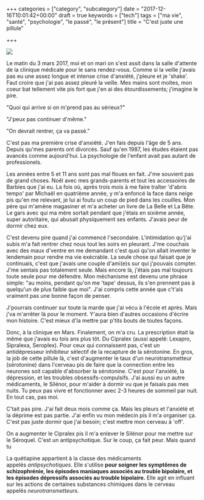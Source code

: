 +++
categories = ["category", "subcategory"]
date = "2017-12-16T10:01:42+00:00"
draft = true
keywords = ["tech"]
tags = ["ma vie", "santé", "psychologie", "le passé", "le présent"]
title = "C'est juste une pillule"

+++
  
![](/uploads/2017/12/16/antidepressants.jpg)

Le matin du 3 mars 2017, moi et on mari on s'est assit dans la salle d'attente de la clinique médicale pour le sans rendez-vous. Comme si la veille j'avais pas eu une assez longue et intense crise d'anxiété, j'pleure et je 'shake'.  Faut croire que j'ai pas assez pleuré la veille. Mes mains sont moites, mon coeur bat tellement vite pis fort que j'en ai des étourdissements; j'imagine le pire. 

"Quoi qui arrive si on m'prend pas au sérieux?"

"J'peux pas continuer d'même." 

"On devrait rentrer, ça va passé."

C'est pas ma première crise d'anxiété. J'en fais depuis l'âge de 5 ans. Depuis qu'mes parents ont divorcés. Sauf qu'en 1987, les études étaient pas avancés comme aujourd'hui. La psychologie de l'enfant avait pas autant de professionels. 

Les années entre 5 et 11 ans sont pas mal floues en fait. J'me souvient pas de grand choses. Noêl avec mes grands-parents et tout les accessoires de Barbies que j'ai eu. La fois où, après trois mois à me faire traîter 'd'abris tempo' par Michaël en quatrième année, y m'a enfoncé la face dans neige pis qu'en me relevant, je lui ai foutu un coup de pied dans les couilles. Mon père qui m'amène magasiner et m'a acheter un livre de La Belle et La Bête. Le gars avec qui ma mère sortait pendant que j'étais en sixième année, super autoritaire, qui abusait physiquement ses enfants. J'avais peur de dormir chez eux. 

C'est devenu pire quand j'ai commencé l'secondaire. L'intimidation qu'j'ai subis m'a fait rentrer chez nous tout les soirs en pleurant. J'me couchais avec des maux d'ventre en me demandant c'est quoi qu'on allait inventer le lendemain pour rendre ma vie exécrable. La seule chose qui faisait que je continuais, c'est que j'avais une couple d'ami(e)s sur qui j'pouvais compter. J'me sentais pas totalement seule. Mais encore là, j'étais pas mal toujours toute seule pour me défendre. Mon méchanisme est devenu une phrase simple: "au moins, pendant qu'on me 'tape' dessus, ils s'en prennent pas à quelqu'un de plus faible que moi". J'ai compris cette année que c't'ais vraiment pas une bonne façon de penser.

J'pourrais continuer sur toute la marde que j'ai vécu à l'école et après. Mais j'va m'arrêter là pour le moment. Y'aura bien d'autres occasions d'écrire mon histoire. C'est mieux d'la mettre par p'tits bouts de toutes façons.

Donc, à la clinique en Mars. Finalement, on m'a cru. La prescription était la même que j'avais eu tois ans plus tôt. Du Cipralex (aussi appelé: Lexapro, Sipralexa, Seroplex). Pour ceux qui connaissent pas, c'est un antidépresseur inhibiteur sélectif de la recapture de la sérotonine. En gros, la job de cette pillule là, c'est d'augmenter le taux d'un neurotransmetteur (sérotonine) dans l'cerveau pis de faire que la connection entre les neurones soit capable d'absorber la sérotonine. C'est pour l'anxiété, la dépression, et les troubles obsessifs-compulsifs. J'ai aussi eu un autre médicaments, le Silénor, pour m'aider à dormir vu que je faisais pas mes nuits. Tu peux pas vivre et fonctionner avec 2-3 heures de sommeil par nuit. En tout cas, pas moi.

C'tait pas pire. J'ai fait deux mois comme ça. Mais les pleurs et l'anxiété et la déprime est pas partie. J'ai enfin vu mon médecin pis il m'a organiser ça. C'est pas juste dormir que j'ai besoin; c'est mettre mon cerveau à 'off'.

 On a augmenter le Cipralex pis il m'a enlever le Silénor pour me mettre sur le Séroquel. C'est un antipsychotique. Sur le coup, ça fait peur. Mais quand tu 

La quétiapine appartient à la classe des médicaments appelés _antipsychotiques_. Elle s'utilise **pour soigner les symptômes de schizophrénie, les épisodes maniaques associés au trouble bipolaire, et les épisodes dépressifs associés au trouble bipolaire.** Elle agit en influant sur les actions de certaines substances chimiques dans le cerveau appelés _neurotransmetteurs._  